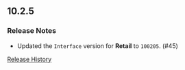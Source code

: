 ## 10.2.5

### Release Notes

- Updated the `Interface` version for **Retail** to `100205`. (#45)

[Release History](https://github.com/SFX-WoW/Masque_Entropy/wiki/History)

